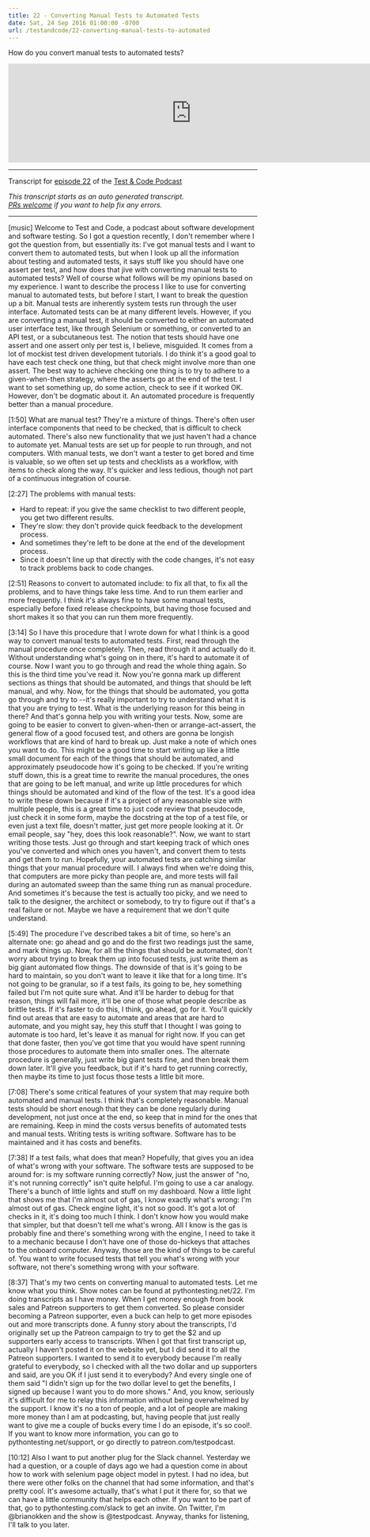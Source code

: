 ```yaml
---
title: 22 - Converting Manual Tests to Automated Tests
date: Sat, 24 Sep 2016 01:00:00 -0700
url: /testandcode/22-converting-manual-tests-to-automated
---
```


How do you convert manual tests to automated tests?

<iframe src="https://fireside.fm/player/v2/DOAjrBV2+9kQlcDOU" width="740" height="200" frameborder="0" scrolling="no">
</iframe>

---
Transcript for [episode 22](https://testandcode.com/22)
of the [Test & Code Podcast](https://testandcode.com/)

<em>This transcript starts as an auto generated transcript.</em><br/>
<em>[PRs welcome](https://github.com/okken/testandcode_transcripts) if you want to help fix any errors.</em><br/>

<!-- 
For people reading this on GitHub, the final page will be displayed at https://pythontest.com/testandcode
-->

---

[music] Welcome to Test and Code, a podcast about software development and software testing. So I got a question recently, I don't remember where I got the question from, but essentially its: I've got manual tests and I want to convert them to automated tests, but when I look up all the information about testing and automated tests, it says stuff like you should have one assert per test, and how does that jive with converting manual tests to automated tests? Well of course what follows will be my opinions based on my experience. I want to describe the process I like to use for converting manual to automated tests, but before I start, I want to break the question up a bit. Manual tests are inherently system tests run through the user interface. Automated tests can be at many different levels. However, if you are converting a manual test, it should be converted to either an automated user interface test, like through Selenium or something, or converted to an API test, or a subcutaneous test. The notion that tests should have one assert and one assert only per test is, I believe, misguided. It comes from a lot of mockist test driven development tutorials. I do think it's a good goal to have each test check one thing, but that check might involve more than one assert. The best way to achieve checking one thing is to try to adhere to a given-when-then strategy, where the asserts go at the end of the test. I want to set something up, do some action, check to see if it worked OK. However, don't be dogmatic about it. An automated procedure is frequently better than a manual procedure.

[1:50] What are manual test? They're a mixture of things. There's often user interface components that need to be checked, that is difficult to check automated. There's also new functionality that we just haven't had a chance to automate yet. Manual tests are set up for people to run through, and not computers. With manual tests, we don't want a tester to get bored and time is valuable, so we often set up tests and checklists as a workflow, with items to check along the way. It's quicker and less tedious, though not part of a continuous integration of course.

[2:27] The problems with manual tests:

* Hard to repeat: if you give the same checklist to two different people, you get two different results.
* They're slow: they don't provide quick feedback to the development process.
* And sometimes they're left to be done at the end of the development process.
* Since it doesn't line up that directly with the code changes, it's not easy to track problems back to code changes.

[2:51] Reasons to convert to automated include: to fix all that, to fix all the problems, and to have things take less time. And to run them earlier and more frequently. I think it's always fine to have some manual tests, especially before fixed release checkpoints, but having those focused and short makes it so that you can run them more frequently.

[3:14] So I have this procedure that I wrote down for what I think is a good way to convert manual tests to automated tests. First, read through the manual procedure once completely. Then, read through it and actually do it. Without understanding what's going on in there, it's hard to automate it of course. Now I want you to go through and read the whole thing again. So this is the third time you've read it. Now you're gonna mark up different sections as things that should be automated, and things that should be left manual, and why. Now, for the things that should be automated, you gotta go through and try to --it's really important to try to understand what it is that you are trying to test. What is the underlying reason for this being in there? And that's gonna help you with writing your tests. Now, some are going to be easier to convert to given-when-then or arrange-act-assert, the general flow of a good focused test, and others are gonna be longish workflows that are kind of hard to break up. Just make a note of which ones you want to do. This might be a good time to start writing up like a little small document for each of the things that should be automated, and approximately pseudocode how it's going to be checked. If you're writing stuff down, this is a great time to rewrite the manual procedures, the ones that are going to be left manual, and write up little procedures for which things should be automated and kind of the flow of the test. It's a good idea to write these down because if it's a project of any reasonable size with multiple people, this is a great time to just code review that pseudocode, just check it in some form, maybe the docstring at the top of a test file, or even just a text file, doesn't matter, just get more people looking at it. Or email people, say "hey, does this look reasonable?". Now, we want to start writing those tests. Just go through and start keeping track of which ones you've converted and which ones you haven't, and convert them to tests and get them to run. Hopefully, your automated tests are catching similar things that your manual procedure will. I always find when we're doing this, that computers are more picky than people are, and more tests will fail during an automated sweep than the same thing run as manual procedure. And sometimes it's because the test is actually too picky, and we need to talk to the designer, the architect or somebody, to try to figure out if that's a real failure or not. Maybe we have a requirement that we don't quite understand.

[5:49] The procedure I've described takes a bit of time, so here's an alternate one: go ahead and go and do the first two readings just the same, and mark things up. Now, for all the things that should be automated, don't worry about trying to break them up into focused tests, just write them as big giant automated flow things. The downside of that is it's going to be hard to maintain, so you don't want to leave it like that for a long time. It's not going to be granular, so if a test fails, its going to be, hey something failed but I'm not quite sure what. And it'll be harder to debug for that reason, things will fail more, it'll be one of those what people describe as brittle tests. If it's faster to do this, I think, go ahead, go for it. You'll quickly find out areas that are easy to automate and areas that are hard to automate, and you might say, hey this stuff that I thought I was going to automate is too hard, let's leave it as manual for right now. If you can get that done faster, then you've got time that you would have spent running those procedures to automate them into smaller ones. The alternate procedure is generally, just write big giant tests fine, and then break them down later. It'll give you feedback, but if it's hard to get running correctly, then maybe its time to just focus those tests a little bit more.

[7:08] There's some critical features of your system that may require both automated and manual tests. I think that's completely reasonable. Manual tests should be short enough that they can be done regularly during development, not just once at the end, so keep that in mind for the ones that are remaining. Keep in mind the costs versus benefits of automated tests and manual tests. Writing tests is writing software. Software has to be maintained and it has costs and benefits.

[7:38] If a test fails, what does that mean? Hopefully, that gives you an idea of what's wrong with your software. The software tests are supposed to be around for: is my software running correctly? Now, just the answer of "no, it's not running correctly" isn't quite helpful. I'm going to use a car analogy. There's a bunch of little lights and stuff on my dashboard. Now a little light that shows me that I'm almost out of gas, I know exactly what's wrong: I'm almost out of gas. Check engine light, it's not so good. It's got a lot of checks in it, it's doing too much I think. I don't know how you would make that simpler, but that doesn't tell me what's wrong. All I know is the gas is probably fine and there's something wrong with the engine, I need to take it to a mechanic because I don't have one of those do-hickeys that attaches to the onboard computer. Anyway, those are the kind of things to be careful of. You want to write focused tests that tell you what's wrong with your software, not there's something wrong with your software.

[8:37] That's my two cents on converting manual to automated tests. Let me know what you think. Show notes can be found at pythontesting.net/22. I'm doing transcripts as I have money. When I get money enough from book sales and Patreon supporters to get them converted. So please consider becoming a Patreon supporter, even a buck can help to get more episodes out and more transcripts done. A funny story about the transcripts, I'd originally set up the Patreon campaign to try to get the $2 and up supporters early access to transcripts. When I got that first transcript up, actually I haven't posted it on the website yet, but I did send it to all the Patreon supporters. I wanted to send it to everybody because I'm really grateful to everybody, so I checked with all the two dollar and up supporters and said, are you OK if I just send it to everybody? And every single one of them said "I didn't sign up for the two dollar level to get the benefits, I signed up because I want you to do more shows." And, you know, seriously it's difficult for me to relay this information without being overwhelmed by the support. I know it's no a ton of people, and a lot of people are making more money than I am at podcasting, but, having people that just really want to give me a couple of bucks every time I do an episode, it's so cool!. If you want to know more information, you can go to pythontesting.net/support, or go directly to patreon.com/testpodcast.

[10:12] Also I want to put another plug for the Slack channel. Yesterday we had a question, or a couple of days ago we had a question come in about how to work with selenium page object model in pytest. I had no idea, but there were other folks on the channel that had some information, and that's pretty cool. It's awesome actually, that's what I put it there for, so that we can have a little community that helps each other. If you want to be part of that, go to pythontesting.com/slack to get an invite. On Twitter, I'm @brianokken and the show is @testpodcast. Anyway, thanks for listening, I'll talk to you later.